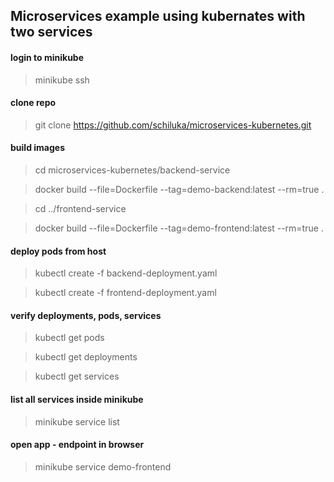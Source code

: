 ## Microservices example using kubernates with two services

#### login to minikube
>minikube ssh

#### clone repo
>git clone https://github.com/schiluka/microservices-kubernetes.git

#### build images
>cd microservices-kubernetes/backend-service

>docker build --file=Dockerfile --tag=demo-backend:latest --rm=true .

>cd ../frontend-service

>docker build --file=Dockerfile --tag=demo-frontend:latest --rm=true .

#### deploy pods from host
>kubectl create -f backend-deployment.yaml

>kubectl create -f frontend-deployment.yaml

#### verify deployments, pods, services
>kubectl get pods

>kubectl get deployments

>kubectl get services

#### list all services inside minikube
>minikube service list

#### open app - endpoint in browser
>minikube service demo-frontend
